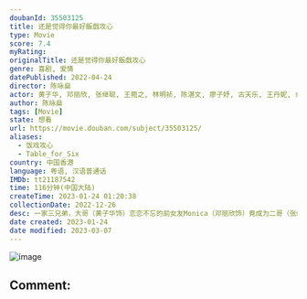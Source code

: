 ```yaml
---
doubanId: 35503125
title: 还是觉得你最好飯戲攻心
type: Movie
score: 7.4
myRating: 
originalTitle: 还是觉得你最好飯戲攻心
genre: 喜剧, 爱情
datePublished: 2022-04-24
director: 陈咏燊
actor: 黄子华, 邓丽欣, 张继聪, 王菀之, 林明祯, 陈湛文, 廖子妤, 古天乐, 王丹妮, 余香凝, 黄德斌, 胡子彤, 姜皓文, 陈毅燊, 吴肇轩, 林家熙, 凌文龙
author: 陈咏燊
tags: [Movie]
state: 想看
url: https://movie.douban.com/subject/35503125/
aliases:
  - 饭戏攻心
  - Table_for_Six
country: 中国香港
language: 粤语, 汉语普通话
IMDb: tt21187542
time: 116分钟(中国大陆)
createTime: 2023-01-24 01:20:38
collectionDate: 2022-12-26
desc: 一家三兄弟，大哥（黄子华饰）恋恋不忘的前女友Monica（邓丽欣饰）竟成为二哥（张继聪饰）的现女友。自尊心驱使下，大哥答应新结识的喵喵（林明祯饰）的追求。三弟（陈湛文饰）和女友Josephi...
date created: 2023-01-24
date modified: 2023-03-07
---
```


![image](p2879301401.jpg)

Comment:
---
